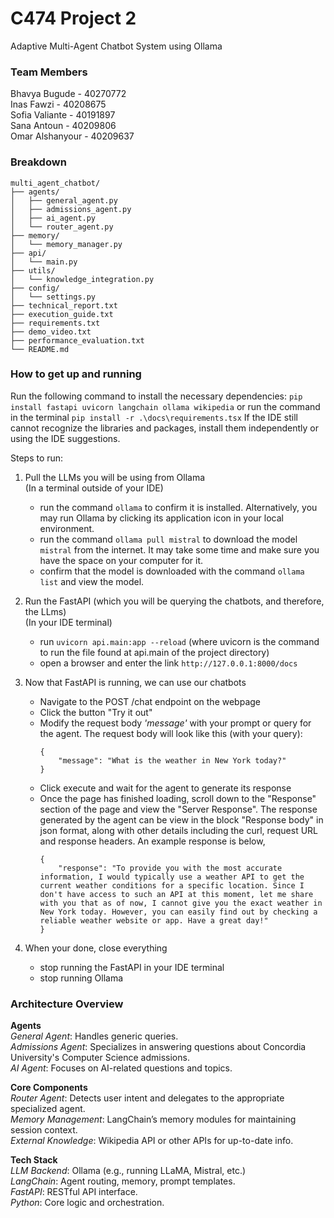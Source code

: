 # C474 Project 2
Adaptive Multi-Agent Chatbot System using Ollama

### Team Members
Bhavya Bugude - 40270772
<br> Inas Fawzi - 40208675
<br> Sofia Valiante - 40191897
<br> Sana Antoun - 40209806
<br> Omar Alshanyour - 40209637 

### Breakdown
```
multi_agent_chatbot/
├── agents/
│   ├── general_agent.py
│   ├── admissions_agent.py
│   ├── ai_agent.py
│   └── router_agent.py
├── memory/
│   └── memory_manager.py
├── api/
│   └── main.py
├── utils/
│   └── knowledge_integration.py
├── config/
│   └── settings.py
├── technical_report.txt
├── execution_guide.txt
├── requirements.txt
├── demo_video.txt
├── performance_evaluation.txt
└── README.md
```

### How to get up and running

Run the following command to install the necessary dependencies:
    `pip install fastapi uvicorn langchain ollama wikipedia`
or run the command in the terminal
    `pip install -r .\docs\requirements.tsx`
If the IDE still cannot recognize the libraries and packages, install them independently or using the IDE suggestions.


Steps to run:

1. Pull the LLMs you will be using from Ollama
    <br> (In a terminal outside of your IDE)
    - run the command `ollama` to confirm it is installed. Alternatively, you may run Ollama
      by clicking its application icon in your local environment.
    - run the command `ollama pull mistral` to download the model `mistral` from the internet. It may take some time and make sure you have the space on your computer for it.
    - confirm that the model is downloaded with the command `ollama list` and view the model.

2. Run the FastAPI (which you will be querying the chatbots, and therefore, the LLms)
    <br> (In your IDE terminal)
    - run `uvicorn api.main:app --reload` (where uvicorn is the command to run the file found at api.main of the project directory)
    - open a browser and enter the link `http://127.0.0.1:8000/docs`

3. Now that FastAPI is running, we can use our chatbots
    - Navigate to the POST /chat endpoint on the webpage
    - Click the button "Try it out"
    - Modify the request body _'message'_ with your prompt or query for the agent. The request body will look like this (with your query):
        ```
        {
            "message": "What is the weather in New York today?"
        }
        ```
    - Click execute and wait for the agent to generate its response
    - Once the page has finished loading, scroll down to the "Response" section of the page and view the "Server Response".
      The response generated by the agent can be view in the block "Response body" in json format,
      along with other details including the curl, request URL and response headers. An example response is below,
        ```
        {
            "response": "To provide you with the most accurate information, I would typically use a weather API to get the current weather conditions for a specific location. Since I don't have access to such an API at this moment, let me share with you that as of now, I cannot give you the exact weather in New York today. However, you can easily find out by checking a reliable weather website or app. Have a great day!"
        }
        ```

4. When your done, close everything
    - stop running the FastAPI in your IDE terminal
    - stop running Ollama

### Architecture Overview

**Agents**
<br> _General Agent_: Handles generic queries.
<br> _Admissions Agent_: Specializes in answering questions about Concordia University's Computer Science admissions.
<br> _AI Agent_: Focuses on AI-related questions and topics.

**Core Components**
<br> _Router Agent_: Detects user intent and delegates to the appropriate specialized agent.
<br> _Memory Management_: LangChain’s memory modules for maintaining session context.
<br> _External Knowledge_: Wikipedia API or other APIs for up-to-date info.

**Tech Stack**
<br> _LLM Backend_: Ollama (e.g., running LLaMA, Mistral, etc.)
<br> _LangChain_: Agent routing, memory, prompt templates.
<br> _FastAPI_: RESTful API interface.
<br> _Python_: Core logic and orchestration.

